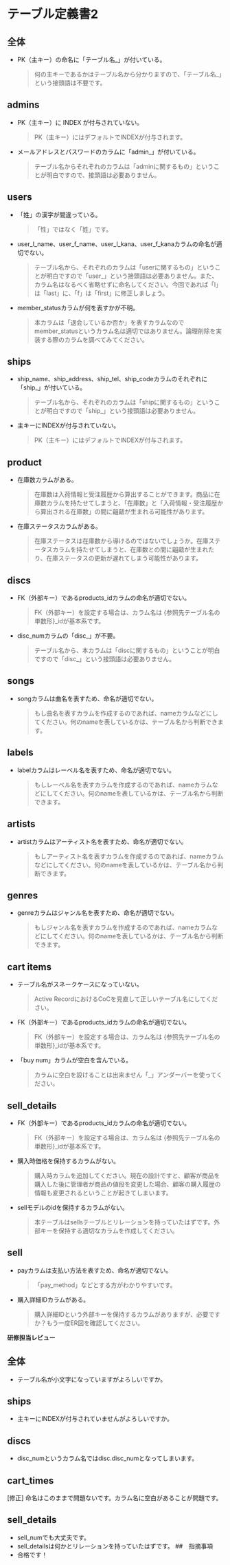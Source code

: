 # テーブル定義書2
## 全体
- PK（主キー）の命名に「テーブル名_」が付いている。
  > 何の主キーであるかはテーブル名から分かりますので、「テーブル名_」という接頭語は不要です。

## admins
- PK（主キー）に INDEX が付与されていない。
  > PK（主キー）にはデフォルトでINDEXが付与されます。

- メールアドレスとパスワードのカラムに「admin_」が付いている。
  > テーブル名からそれぞれのカラムは「adminに関するもの」ということが明白ですので、接頭語は必要ありません。

## users
- 「姓」の漢字が間違っている。
  > 「性」ではなく「姓」です。

- user_l_name、user_f_name、user_l_kana、user_f_kanaカラムの命名が適切でない。
  > テーブル名から、それぞれのカラムは「userに関するもの」ということが明白ですので「user_」という接頭語は必要ありません。また、カラム名はなるべく省略せずに命名してください。今回であれば「l」は「last」に、「f」は「first」に修正しましょう。

- member_statusカラムが何を表すかが不明。
  > 本カラムは「退会しているか否か」を表すカラムなのでmember_statusというカラム名は適切ではありません。論理削除を実装する際のカラムを調べてみてください。

## ships
- ship_name、ship_address、ship_tel、ship_codeカラムのそれぞれに「ship_」が付いている。
  > テーブル名から、それぞれのカラムは「shipに関するもの」ということが明白ですので「ship_」という接頭語は必要ありません。

- 主キーにINDEXが付与されていない。
  > PK（主キー）にはデフォルトでINDEXが付与されます。

## product
- 在庫数カラムがある。
  > 在庫数は入荷情報と受注履歴から算出することができます。商品に在庫数カラムを持たせてしまうと、「在庫数」と「入荷情報・受注履歴から算出される在庫数」の間に齟齬が生まれる可能性があります。

- 在庫ステータスカラムがある。
  > 在庫ステータスは在庫数から導けるのではないでしょうか。在庫ステータスカラムを持たせてしまうと、在庫数との間に齟齬が生まれたり、在庫ステータスの更新が遅れてしまう可能性があります。

## discs
- FK（外部キー）であるproducts_idカラムの命名が適切でない。
  > FK（外部キー）を設定する場合は、カラム名は {参照先テーブル名の単数形}_idが基本系です。

- disc_numカラムの「disc_」が不要。
  > テーブル名から、本カラムは「discに関するもの」ということが明白ですので「disc_」という接頭語は必要ありません。

## songs
- songカラムは曲名を表すため、命名が適切でない。
  > もし曲名を表すカラムを作成するのであれば、nameカラムなどにしてください。何のnameを表しているかは、テーブル名から判断できます。

## labels
- labelカラムはレーベル名を表すため、命名が適切でない。
  > もしレーベル名を表すカラムを作成するのであれば、nameカラムなどにしてください。何のnameを表しているかは、テーブル名から判断できます。

## artists
- artistカラムはアーティスト名を表すため、命名が適切でない。
  > もしアーティスト名を表すカラムを作成するのであれば、nameカラムなどにしてください。何のnameを表しているかは、テーブル名から判断できます。

## genres
- genreカラムはジャンル名を表すため、命名が適切でない。
  > もしジャンル名を表すカラムを作成するのであれば、nameカラムなどにしてください。何のnameを表しているかは、テーブル名から判断できます。

## cart items
- テーブル名がスネークケースになっていない。
  > Active RecordにおけるCoCを見直して正しいテーブル名にしてください。

- FK（外部キー）であるproducts_idカラムの命名が適切でない。
  > FK（外部キー）を設定する場合は、カラム名は {参照先テーブル名の単数形}_idが基本系です。

- 「buy num」カラムが空白を含んでいる。
  > カラムに空白を設けることは出来ません「_」アンダーバーを使ってください。

## sell_details
- FK（外部キー）であるproducts_idカラムの命名が適切でない。
  > FK（外部キー）を設定する場合は、カラム名は {参照先テーブル名の単数形}_idが基本系です。

- 購入時価格を保持するカラムがない。
  > 購入時カラムを追加してください。現在の設計ですと、顧客が商品を購入した後に管理者が商品の値段を変更した場合、顧客の購入履歴の情報も変更されるということが起きてしまいます。

- sellモデルのidを保持するカラムがない。
  > 本テーブルはsellsテーブルとリレーションを持っていたはずです。外部キーを保持する適切なカラムを作成してください。

## sell
- payカラムは支払い方法を表すため、命名が適切でない。
  > 「pay_method」などとする方がわかりやすいです。

- 購入詳細IDカラムがある。
  > 購入詳細IDという外部キーを保持するカラムがありますが、必要ですか？もう一度ER図を確認してください。

**研修担当レビュー**

## 全体
- テーブル名が小文字になっていますがよろしいですか。

## ships
- 主キーにINDEXが付与されていませんがよろしいですか。

## discs
- disc_numというカラム名ではdisc.disc_numとなってしまいます。

## cart_times
[修正] 命名はこのままで問題ないです。カラム名に空白があることが問題です。

## sell_details
- sell_numでも大丈夫です。
- sell_detailsは何かとリレーションを持っていたはずです。
##　指摘事項
- 合格です！
